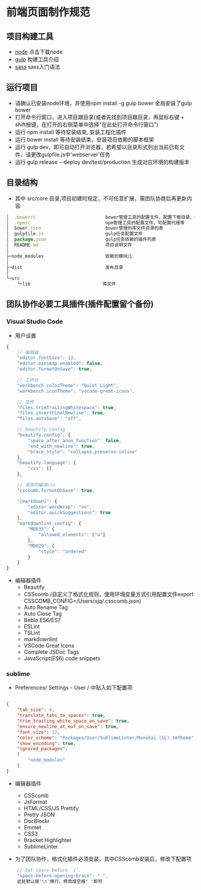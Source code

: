 # 前端页面制作规范

## 项目构建工具

- [node](https://nodejs.org/en/) 点击下载node
- [gulp](https://github.com/gulpjs/gulp) 构建工具介绍
- [sass](http://www.w3cplus.com/sassguide/syntax.html) sass入门语法

## 运行项目

- 请确认已安装node环境，并使用npm install -g gulp bower 全局安装了gulp bower
- 打开命令行窗口，进入项目跟目录(或者先找到项目跟目录，再鼠标右键 + shift按键，在打开的右侧菜单中选择"在此处打开命令行窗口")
- 运行 npm install 等待安装结束, 安装工程化插件
- 运行 bower install 等待安装结束，安装项目依赖的脚本框架
- 运行 gulp dev，即可自动打开浏览器，若希望以目录形式列出当前已有文件，请更改gulpfile.js中'webserver'任务
- 运行 gulp release --deploy dev/test/production 生成对应环境的构建版本

## 目录结构

- 其中 src/core 目录,项目初建时规定，不可任意扩展，需团队协商后再更新内容

``` js
│  .bowerrc                          bower管理工具的配置文件，配置下载目录、代理等
│  .npmrc                            npm管理工具的配置文件，可配置代理等
│  bower.json                        bower管理的库文件资源列表
│  gulpfile.js                       gulp任务配置文件
│  package.json                      gulp任务依赖的插件列表
│  README.md                         项目说明文件
│
├─node_modules                       依赖的模块儿
│
├─dist                               发布目录
│
└─src
    └─lib                           库文件
```

## 团队协作必要工具插件(插件配置留个备份)

### Visual Studio Code

- 用户设置

```js
{
    // 编辑器
    "editor.fontSize": 13,
    "editor.minimap.enabled": false,
    "editor.formatOnSave": true,

    // 工作台
    "workbench.colorTheme": "Quiet Light",
    "workbench.iconTheme": "vscode-great-icons",

    // 文件
    "files.trimTrailingWhitespace": true,
    "files.insertFinalNewline": true,
    "files.autoSave": "off",

    // beautify config
    "beautify.config": {
        "space_after_anon_function": false,
        "end_with_newline": true,
        "brace_style": "collapse,preserve-inline"
    },
    "beautify.language": {
        "css": []
    },

    // 保存时编译css
    "csscomb.formatOnSave": true,

    "[markdown]": {
        "editor.wordWrap": "on",
        "editor.quickSuggestions": true
    },
    "markdownlint.config": {
        "MD033": {
            "allowed_elements": ["a"]
        },
        "MD029": {
            "style": "ordered"
        }
    }
}
```

- 编辑器插件
  - Beautify
  - CSScomb (自定义了格式化规则，使用环境变量方式引用配置文件export CSSCOMB_CONFIG=/Users/xjq/.csscomb.json)
  - Auto Rename Tag
  - Auto Close Tag
  - Beble ES6/ES7
  - ESLint
  - TSLint
  - markdownlint
  - VSCode Great Icons
  - Complete JSDoc Tags
  - JavaScript(ES6) code snippets

### sublime

- Preferences/ Settings - User / 中贴入如下配置项

```json

{
    "tab_size": 4,
    "translate_tabs_to_spaces": true,
    "trim_trailing_white_space_on_save": true,
    "ensure_newline_at_eof_on_save": true,
    "font_size": 12,
    "color_scheme": "Packages/User/SublimeLinter/Monokai (SL).tmTheme",
    "show_encoding": true,
    "ignored_packages":
    [
        "node_modules"
    ]
}

```

- 编辑器插件
  - CSScomb
  - JsFormat
  - HTML/CSS/JS Prettify
  - Pretty JSON
  - DocBlockr
  - Emmet
  - CSS3
  - Bracket Highlighter
  - SublimeLinter

- 为了团队协作，格式化插件必须安装，其中CSScomb安装后，修改下配置项

```js
    // Set space before `{`.
    "space-before-opening-brace": " ",
    此处默认是"\n"换行，修改成空格" "即可
```